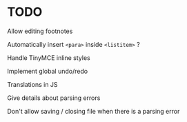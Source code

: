 TODO
=====================

Allow editing footnotes

Automatically insert ```<para>``` inside ```<listitem>``` ?

Handle TinyMCE inline styles

Implement global undo/redo

Translations in JS

Give details about parsing errors

Don't allow saving / closing file when there is a parsing error
